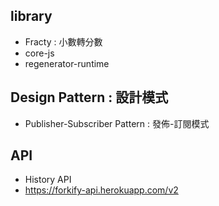 ## library

- Fracty : 小數轉分數
- core-js
- regenerator-runtime

## Design Pattern : 設計模式

- Publisher-Subscriber Pattern : 發佈-訂閱模式

## API

- History API
- https://forkify-api.herokuapp.com/v2
